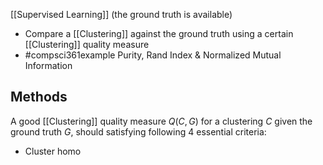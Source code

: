 [[Supervised Learning]] (the ground truth is available)
- Compare a [[Clustering]] against the ground truth using a certain [[Clustering]] quality measure
- #compsci361example Purity, Rand Index & Normalized Mutual Information
## Methods
A good [[Clustering]] quality measure $Q(C,G)$ for a clustering $C$ given the ground truth $G$, should satisfying following 4 essential criteria:
- Cluster homo